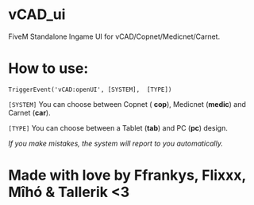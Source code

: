 
# vCAD_ui
FiveM Standalone Ingame UI for vCAD/Copnet/Medicnet/Carnet.

# How to use:
```
TriggerEvent('vCAD:openUI', [SYSTEM],  [TYPE])
```
`[SYSTEM]` You can choose between Copnet ( **cop**), Medicnet (**medic**) and Carnet (**car**).

`[TYPE]` You can choose between a Tablet (**tab**) and PC (**pc**) design.

*If you make mistakes, the system will report to you automatically.*

# Made with love by Ffrankys, Flixxx, Mîhó & Tallerik <3
